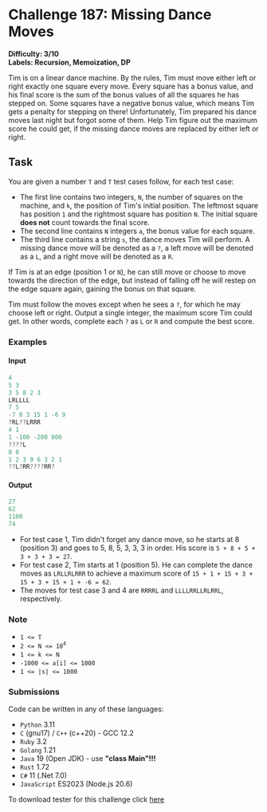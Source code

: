 # Challenge 187: Missing Dance Moves

**Difficulty: 3/10  
Labels: Recursion, Memoization, DP**

Tim is on a linear dance machine. By the rules, Tim must move either left or right exactly one square every move. Every square has a bonus value, and his final score is the sum of the bonus values of all the squares he has stepped on. Some squares have a negative bonus value, which means Tim gets a penalty for stepping on there!
Unfortunately, Tim prepared his dance moves last night but forgot some of them. Help Tim figure out the maximum score he could get, if the missing dance moves are replaced by either left or right.

## Task

You are given a number `T` and `T` test cases follow, for each test case:

- The first line contains two integers, `N`, the number of squares on the machine, and `k`, the position of Tim's initial position. The leftmost square has position `1` and the rightmost square has position `N`. The initial square **does not** count towards the final score.
- The second line contains `N` integers `a`, the bonus value for each square.
- The third line contains a string `s`, the dance moves Tim will perform. A missing dance move will be denoted as a `?`, a left move will be denoted as a `L`, and a right move will be denoted as a `R`.

If Tim is at an edge (position 1 or `N`), he can still move or choose to move towards the direction of the edge, but instead of falling off he will restep on the edge square again, gaining the bonus on that square.

Tim must follow the moves except when he sees a `?`, for which he may choose left or right. Output a single integer, the maximum score Tim could get. In other words, complete each `?` as `L` or `R` and compute the best score.

### Examples

#### Input

```rust
4
5 3
3 5 8 2 3
LRLLLL
7 5
-7 0 3 15 1 -6 9
?RL??LRRR
4 1
1 -100 -200 800
????L
8 8
1 2 3 9 6 3 2 1
??L?RR????RR?
```

#### Output

```rust
‌27
62
1100
74
```

- For test case 1, Tim didn't forget any dance move, so he starts at 8 (position 3) and goes to 5, 8, 5, 3, 3, 3 in order. His score is `5 + 8 + 5 + 3 + 3 + 3 = 27`.
- For test case 2, Tim starts at 1 (position 5). He can complete the dance moves as `LRLLRLRRR` to achieve a maximum score of `15 + 1 + 15 + 3 + 15 + 3 + 15 + 1 + -6 = 62`.
- The moves for test case 3 and 4 are `RRRRL` and `LLLLRRLLRLRRL`, respectively.

### Note

- `1 <= T`
- `2 <= N <= 10`<sup>`4`</sup>
- `1 <= k <= N`
- `-1000 <= a[i] <= 1000`
- `1 <= |s| <= 1000`

### Submissions

Code can be written in any of these languages:

- `Python` 3.11
- `C` (gnu17) / `C++` (c++20) - GCC 12.2
- `Ruby` 3.2
- `Golang` 1.21
- `Java` 19 (Open JDK) - use **"class Main"!!!**
- `Rust` 1.72
- `C#` 11 (.Net 7.0)
- `JavaScript` ES2023 (Node.js 20.6)

To download tester for this challenge click [here](https://downgit.github.io/#/home?url=https://github.com/Pomroka/TWT_Challenges_Tester/tree/main/Challenge_187)

